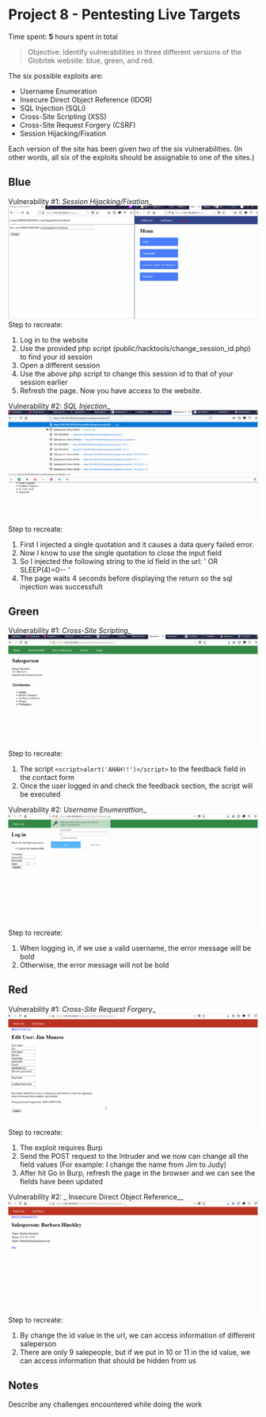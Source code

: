 # Project 8 - Pentesting Live Targets

Time spent: **5** hours spent in total

> Objective: Identify vulnerabilities in three different versions of the Globitek website: blue, green, and red.

The six possible exploits are:
* Username Enumeration 
* Insecure Direct Object Reference (IDOR)
* SQL Injection (SQLi)
* Cross-Site Scripting (XSS)
* Cross-Site Request Forgery (CSRF)
* Session Hijacking/Fixation

Each version of the site has been given two of the six vulnerabilities. (In other words, all six of the exploits should be assignable to one of the sites.)

## Blue

Vulnerability #1: _Session Hijacking/Fixation__
![GIF Walkthrough](https://github.com/LizDao/CodePath-Live-Target/blob/master/GIF/blue_session_id.gif)
Step to recreate:
1) Log in to the website
2) Use the provided php script (public/hacktools/change_session_id.php) to find your id session
3) Open a different session
4) Use the above php script to change this session id to that of your session earlier
5) Refresh the page. Now you have access to the website. 

Vulnerability #2:  _SQL Injection__
![GIF Walkthrough](https://github.com/LizDao/CodePath-Live-Target/blob/master/GIF/blue_sql_1.gif)
Step to recreate:
1) First I injected a single quotation and it causes a data query failed error. 
2) Now I know to use the single quotation to close the input field
3) So I injected the following string to the id field in the url: ' OR SLEEP(4)=0-- '
4) The page waits 4 seconds before displaying the return so the sql injection was successfult

## Green

Vulnerability #1: _Cross-Site Scripting__
![GIF Walkthrough](https://github.com/LizDao/CodePath-Live-Target/blob/master/GIF/green_xss.gif)
Step to recreate:
1) The script ```<script>alert('AHAH!!')</script>``` to the feedback field in the contact form
2) Once the user logged in and check the feedback section, the script will be executed

Vulnerability #2: _Username Enumerattion__
![GIF Walkthrough](https://github.com/LizDao/CodePath-Live-Target/blob/master/GIF/green_user_enumerate.gif)
Step to recreate:
1) When logging in, if we use a valid username, the error message will be bold
2) Otherwise, the error message will not be bold


## Red

Vulnerability #1: _Cross-Site Request Forgery__
![GIF Walkthrough](https://github.com/LizDao/CodePath-Live-Target/blob/master/GIF/red_crsf.gif)
Step to recreate:
1) The exploit requires Burp
2) Send the POST request to the Intruder and we now can change all the field values (For example: I change the name from Jim to Judy)
2) After hit Go in Burp, refresh the page in the browser and we can see the fields have been updated


Vulnerability #2: _ Insecure Direct Object Reference__
![GIF Walkthrough](https://github.com/LizDao/CodePath-Live-Target/blob/master/GIF/red_idor.gif)
Step to recreate:
1) By change the id value in the url, we can access information of different saleperson
2) There are only 9 salepeople, but if we put in 10 or 11 in the id value, we can access information that should be hidden from us


## Notes

Describe any challenges encountered while doing the work

